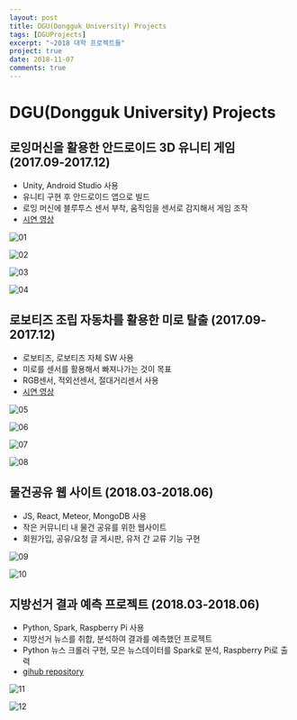 ```yaml
---
layout: post
title: DGU(Dongguk University) Projects
tags: [DGUProjects]
excerpt: "~2018 대학 프로젝트들"
project: true
date: 2018-11-07
comments: true
---
```


# **DGU(Dongguk University) Projects**
## 로잉머신을 활용한 안드로이드 3D 유니티 게임 (2017.09-2017.12)

* Unity, Android Studio 사용
* 유니티 구현 후 안드로이드 앱으로 빌드
* 로잉 머신에 블루투스 센서 부착, 움직임을 센서로 감지해서 게임 조작
* <a href="https://youtu.be/-JBneIt4w9o">시연 영상</a>


![01](https://user-images.githubusercontent.com/34850791/47256468-10776380-d4bc-11e8-9def-a604b92a47dd.JPG)

![02](https://user-images.githubusercontent.com/34850791/47256469-11a89080-d4bc-11e8-927b-518ab34b89cd.JPG)

![03](https://user-images.githubusercontent.com/34850791/47256470-11a89080-d4bc-11e8-9281-186d553e00ba.JPG)

![04](https://user-images.githubusercontent.com/34850791/47256467-0fdecd00-d4bc-11e8-8660-94c53eca477f.JPG)



## 로보티즈 조립 자동차를 활용한 미로 탈출 (2017.09-2017.12)

* 로보티즈, 로보티즈 자체 SW 사용
* 미로를 센서를 활용해서 빠져나가는 것이 목표
* RGB센서, 적외선센서, 절대거리센서 사용
* <a href="https://youtu.be/b9rtqgmD2-E">시연 영상</a>


![05](https://user-images.githubusercontent.com/34850791/47256473-1b31f880-d4bc-11e8-951a-4eaf58babc80.JPG)

![06](https://user-images.githubusercontent.com/34850791/47256474-1bca8f00-d4bc-11e8-8092-42cfb6a2f0ad.JPG)

![07](https://user-images.githubusercontent.com/34850791/47256475-1bca8f00-d4bc-11e8-9203-d5b237da8261.JPG)

![08](https://user-images.githubusercontent.com/34850791/47256472-1b31f880-d4bc-11e8-824e-7a10741a2e47.JPG)



## 물건공유 웹 사이트 (2018.03-2018.06)

* JS, React, Meteor, MongoDB 사용
* 작은 커뮤니티 내 물건 공유를 위한 웹사이트
* 회원가입, 공유/요청 글 게시판, 유저 간 교류 기능 구현

![09](https://user-images.githubusercontent.com/34850791/47256481-238a3380-d4bc-11e8-9416-d5250fad7f4e.JPG)

![10](https://user-images.githubusercontent.com/34850791/47256476-22f19d00-d4bc-11e8-982d-6d0ab3d2b4eb.png)


## 지방선거 결과 예측 프로젝트 (2018.03-2018.06)

* Python, Spark, Raspberry Pi 사용
* 지방선거 뉴스를 취합, 분석하여 결과를 예측했던 프로젝트
* Python 뉴스 크롤러 구현, 모은 뉴스데이터를 Spark로 분석, Raspberry Pi로 출력
* [gihub repository](https://github.com/younggeun0/localElectionPrediction)

![11](https://user-images.githubusercontent.com/34850791/47256477-22f19d00-d4bc-11e8-8c35-e616140b4013.png)

![12](https://user-images.githubusercontent.com/34850791/47256478-238a3380-d4bc-11e8-9474-b9dbd9d29b6e.png)

